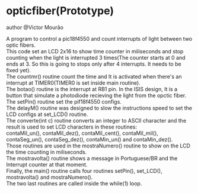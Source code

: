 # opticfiber(Prototype)

author @Victor Mourão<br/>

A program to control a pic18f4550 and count interrupts of light between two optic fibers.<br/>
This code set an LCD 2x16 to show time counter in miliseconds and stop counting when the light is interrupted 3 times(The counter starts at 0 and ends at 3. So this is going to stops only after 4 interrupts. It needs to be fixed yet).<br/>
The countmr() routine count the time and It is activated when there's an interrupt at TIMER0(TIMER0 is set inside main routine).<br/>
The botao() routine is the interrupt at RB1 pin. In the ISIS design, It is a button that simulate a photodiode recieving the light from the opctic fiber.
The setPin() routine set the pif18f4550 configs.<br/>
The delayM() routine was designed to slow the instructions speed to set the LCD configs at set_LCD() routine.<br/>
The converte(int c) routine converts an integer to ASCII character and the result is used to set LCD characters in these routines:<br/> contaMil_un(), contaMil_dez(), contaMil_cent(), contaMil_mil(), contaSeg_un(), contaSeg_dez(), contaMin_un() and contaMin_dez().<br/>
Those routines are used in the mostraNumero() routine to show on the LCD the time counting in miliseconds.<br/>
The mostravolta() routine shows a message in Portuguese/BR and the Interrupt counter at that moment.<br/>
Finally, the main() routine calls four routines setPin(), set_LCD(), mostravolta() and mostraNumero().<br/>
The two last routines are called inside the while(1) loop.<br/>
